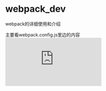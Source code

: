 # webpack_dev
webpack的详细使用和介绍

主要看webpack.config.js里边的内容
![image](https://github.com/guoyh007/webpack_dev/edit/master/README.md)
